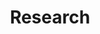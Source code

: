 ---
# Page title
title: Research
# Page type - we want a landing page (such as a homepage)
type: landing

# Your landing page sections - add as many different content blocks as you like
sections:
  - block: markdown
    content:
      title: Influencer War
      text: In today's digital landscape, news travels swiftly around the world. Countless content creators share their perspectives with the public, ranging from major broadcast networks to news agencies. However, due to diverse interests, the manner in which the same event is reported can differ significantly from one agency to another. In our project, we consider broadcasting companies and social media influencers as players in a general-sum game. Our goal is to design a truthful mechanism that minimizes the biases present in the content they produce.

    design:
      view: compact
      columns: '1'

      # This [file](static/uploads/Influencer_War.pdf) summarizes current results.
---
